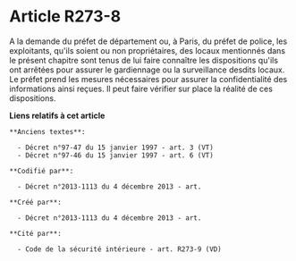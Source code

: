 # Article R273-8

A la demande du préfet de département ou, à Paris, du préfet de police, les exploitants, qu'ils soient ou non propriétaires,
des locaux mentionnés dans le présent chapitre sont tenus de lui faire connaître les dispositions qu'ils ont arrêtées pour
assurer le gardiennage ou la surveillance desdits locaux. Le préfet prend les mesures nécessaires pour assurer la
confidentialité des informations ainsi reçues. Il peut faire vérifier sur place la réalité de ces dispositions.

**Liens relatifs à cet article**

	**Anciens textes**:

	  - Décret n°97-47 du 15 janvier 1997 - art. 3 (VT)
	  - Décret n°97-46 du 15 janvier 1997 - art. 6 (VT)

	**Codifié par**:

	  - Décret n°2013-1113 du 4 décembre 2013 - art.

	**Créé par**:

	  - Décret n°2013-1113 du 4 décembre 2013 - art.

	**Cité par**:

	  - Code de la sécurité intérieure - art. R273-9 (VD)
